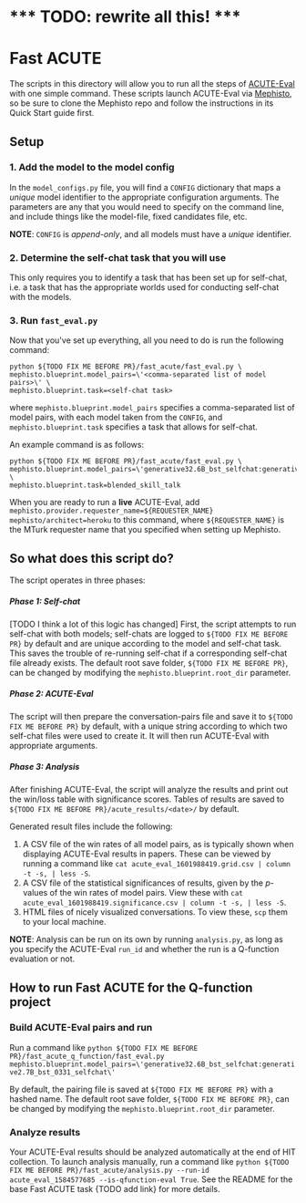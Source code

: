 # *** TODO: rewrite all this! ***

# Fast ACUTE

The scripts in this directory will allow you to run all the steps of [ACUTE-Eval](https://github.com/facebookresearch/ParlAI/tree/master/parlai/crowdsourcing/tasks/acute_eval) with one simple command. These scripts launch ACUTE-Eval via [Mephisto](https://github.com/facebookresearch/Mephisto), so be sure to clone the Mephisto repo and follow the instructions in its Quick Start guide first.

## Setup

### 1. Add the model to the model config

In the `model_configs.py` file, you will find a `CONFIG` dictionary that maps a _unique_ model identifier to the appropriate configuration arguments. The parameters are any that you would need to specify on the command line, and include things like the model-file, fixed candidates file, etc.

**NOTE**: `CONFIG` is _append-only_, and all models must have a *unique* identifier.

### 2. Determine the self-chat task that you will use

This only requires you to identify a task that has been set up for self-chat, i.e. a task that has the appropriate worlds used for conducting self-chat with the models.

### 3. Run `fast_eval.py`

Now that you've set up everything, all you need to do is run the following command:
```
python ${TODO FIX ME BEFORE PR}/fast_acute/fast_eval.py \
mephisto.blueprint.model_pairs=\'<comma-separated list of model pairs>\' \
mephisto.blueprint.task=<self-chat task>
```
where `mephisto.blueprint.model_pairs` specifies a comma-separated list of model pairs, with each model taken from the `CONFIG`, and `mephisto.blueprint.task` specifies a task that allows for self-chat.

An example command is as follows:
```
python ${TODO FIX ME BEFORE PR}/fast_acute/fast_eval.py \
mephisto.blueprint.model_pairs=\'generative32.6B_bst_selfchat:generative2.7B_bst_0331_selfchat\' \
mephisto.blueprint.task=blended_skill_talk
```

When you are ready to run a **live** ACUTE-Eval, add `mephisto.provider.requester_name=${REQUESTER_NAME} mephisto/architect=heroku` to this command, where `${REQUESTER_NAME}` is the MTurk requester name that you specified when setting up Mephisto.

## So what does this script do?

The script operates in three phases:

##### Phase 1: Self-chat

[TODO I think a lot of this logic has changed] First, the script attempts to run self-chat with both models; self-chats are logged to `${TODO FIX ME BEFORE PR}` by default and are unique according to the model and self-chat task. This saves the trouble of re-running self-chat if a corresponding self-chat file already exists. The default root save folder, `${TODO FIX ME BEFORE PR}`, can be changed by modifying the `mephisto.blueprint.root_dir` parameter.

##### Phase 2: ACUTE-Eval

The script will then prepare the conversation-pairs file and save it to `${TODO FIX ME BEFORE PR}` by default, with a unique string according to which two self-chat files were used to create it. It will then run ACUTE-Eval with appropriate arguments.

##### Phase 3: Analysis

After finishing ACUTE-Eval, the script will analyze the results and print out the win/loss table with significance scores. Tables of results are saved to `${TODO FIX ME BEFORE PR}/acute_results/<date>/` by default.

Generated result files include the following:
1. A CSV file of the win rates of all model pairs, as is typically shown when displaying ACUTE-Eval results in papers. These can be viewed by running a command like `cat acute_eval_1601988419.grid.csv | column -t -s, | less -S`.
2. A CSV file of the statistical significances of results, given by the *p*-values of the win rates of model pairs. View these with `cat acute_eval_1601988419.significance.csv | column -t -s, | less -S`.
3. HTML files of nicely visualized conversations. To view these, `scp` them to your local machine.

**NOTE**: Analysis can be run on its own by running `analysis.py`, as long as you specify the ACUTE-Eval `run_id` and whether the run is a Q-function evaluation or not.

## How to run Fast ACUTE for the Q-function project

### Build ACUTE-Eval pairs and run

Run a command like `python ${TODO FIX ME BEFORE PR}/fast_acute_q_function/fast_eval.py mephisto.blueprint.model_pairs=\'generative32.6B_bst_selfchat:generative2.7B_bst_0331_selfchat\'`

By default, the pairing file is saved at `${TODO FIX ME BEFORE PR}` with a hashed name. The default root save folder, `${TODO FIX ME BEFORE PR}`, can be changed by modifying the `mephisto.blueprint.root_dir` parameter.

### Analyze results

Your ACUTE-Eval results should be analyzed automatically at the end of HIT collection. To launch analysis manually, run a command like `python ${TODO FIX ME BEFORE PR}/fast_acute/analysis.py --run-id acute_eval_1584577685 --is-qfunction-eval True`. See the README for the base Fast ACUTE task {TODO add link} for more details.